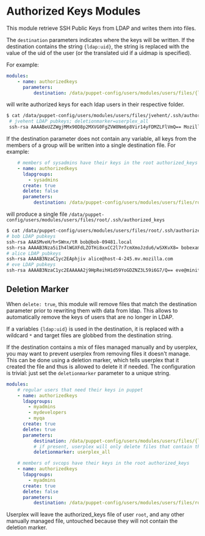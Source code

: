 # Authorized Keys Modules

This module retrieve SSH Public Keys from LDAP and writes them into files.

The `destination` parameters indicates where the keys will be written. If the
destination contains the string `{ldap:uid}`, the string is replaced with the
value of the uid of the user (or the translated uid if a uidmap is specified).

For example:

```yaml
modules:
    - name: authorizedkeys
      parameters:
          destination: /data/puppet-config/users/modules/users/files/{ldap:uid}/.ssh/authorized_keys
```

will write authorized keys for each ldap users in their respective folder.

```bash
$ cat /data/puppet-config/users/modules/users/files/jvehent/.ssh/authorized_keys
 # jvehent LDAP pubkeys; deletionmarker=userplex_all
 ssh-rsa AAAABeUZZWgjMMx90D8p2MXVG0FgZVW8Nm6p8Vir14yFDMZLFlVmQ== Mozilla key from 2015042
 ```
 
 If the destination parameter does not contain any variable, all keys from the
 members of a group will be written into a single destination file. For example:

```yaml
    # members of sysadmins have their keys in the root authorized_keys
    - name: authorizedkeys
      ldapgroups:
        - sysadmins
      create: true
      delete: false
      parameters:
          destination: /data/puppet-config/users/modules/users/files/root/.ssh/authorized_keys
```
will produce a single file `/data/puppet-config/users/modules/users/files/root/.ssh/authorized_keys`
```bash
$ cat /data/puppet-config/users/modules/users/files/root/.ssh/authorized_keys 
# bob LDAP pubkeys
ssh-rsa AAASMveH/h+SWnx/tR bob@bob-09481.local
ssh-rsa AAAAB3Nza5iIh4lWGXFdLZOTHi8xxCC2l7r7cmXmoJzdu6/wSXKvX8= bobexample@gmail.com
# alice LDAP pubkeys
ssh-rsa AAAAB3NzaC1yc2EAphjiv alice@host-4-245.mv.mozilla.com
# eve LDAP pubkeys
ssh-rsa AAAAB3NzaC1yc2EAAAAA2j9HpReihH1d59YoGDZNZ3L59i6G7/Q== eve@minituls.co.uk
```

## Deletion Marker
When `delete: true`, this module will remove files that match the destination
parameter prior to rewriting them with data from ldap. This allows to
automatically remove the keys of users that are no longer in LDAP.

If a variables `{ldap:uid}` is used in the destination, it is replaced with a
wildcard `*` and target files are globbed from the destination string.

If the destination contains a mix of files managed manually and by userplex, you
may want to prevent userplex from removing files it doesn't manage. This can be
done using a deletion marker, which tells userplex that it created the file and
thus is allowed to delete it if needed. The configuration is trivial: just set
the `deletionmarker` parameter to a unique string.

```yaml
modules:
    # regular users that need their keys in puppet
    - name: authorizedkeys
      ldapgroups:
        - myadmins
        - mydevelopers
        - myqa
      create: true
      delete: true
      parameters:
          destination: /data/puppet-config/users/modules/users/files/{ldap:uid}/.ssh/authorized_keys
          # if present, userplex will only delete files that contain the marker
          deletionmarker: userplex_all

    # members of svcops have their keys in the root authorized_keys
    - name: authorizedkeys
      ldapgroups:
        - myadmins
      create: true
      delete: false
      parameters:
          destination: /data/puppet-config/users/modules/users/files/root/.ssh/authorized_keys
```
Userplex will leave the authorized_keys file of user `root`, and any other
manually managed file, untouched because they will not contain the deletion
marker.
